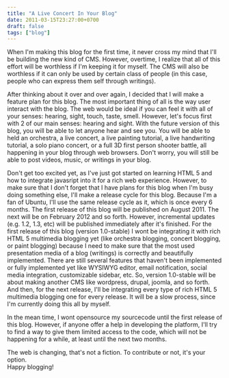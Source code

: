 ```yaml
---
title: "A Live Concert In Your Blog"
date: 2011-03-15T23:27:00+0700
draft: false
tags: ["blog"]
---
```


When I'm making this blog for the first time, it never cross my mind that I'll be building the new kind of CMS. However, overtime, I realize that all of this effort will be worthless if I'm keeping it for myself. The CMS will also be worthless if it can only be used by certain class of people (in this case, people who can express them self through writings).

After thinking about it over and over again, I decided that I will make a feature plan for this blog. The most important thing of all is the way user interact with the blog. The web would be ideal if you can feel it with all of your senses: hearing, sight, touch, taste, smell. However, let's focus first with 2 of our main senses: hearing and sight. With the future version of this blog, you will be able to let anyone hear and see you. You will be able to held an orchestra, a live concert, a live painting tutorial, a live handwriting tutorial, a solo piano concert, or a full 3D first person shooter battle, all happening in your blog through web browsers. Don't worry, you will still be able to post videos, music, or writings in your blog.

Don't get too excited yet, as I've just got started on learning HTML 5 and how to integrate javasript into it for a rich web experience. However, to make sure that I don't forget that I have plans for this blog when I'm busy doing something else, I'll make a release cycle for this blog. Because I'm a fan of Ubuntu, I'll use the same release cycle as it, which is once every 6 months. The first release of this blog will be published on August 2011. The next will be on February 2012 and so forth. However, incremental updates (e.g. 1.2, 1.3, etc) will be published immediately after it's finished. For the first release of this blog (version 1.0-stable) I wont be integrating it with rich HTML 5 multimedia blogging yet (like orchestra blogging, concert blogging, or paint blogging) because I need to make sure that the most used presentation media of a blog (writings) is correctly and beautifully implemented. There are still several features that haven't been implemented or fully implemented yet like WYSIWYG editor, email notification, social media integration, customizable sidebar, etc. So, version 1.0-stable will be about making another CMS like wordpress, drupal, joomla, and so forth. And then, for the next release, I'll be integrating every type of rich HTML 5 multimedia blogging one for every release. It will be a slow process, since I'm currently doing this all by myself.

In the mean time, I wont opensource my sourcecode until the first release of this blog. However, if anyone offer a help in developing the platform, I'll try to find a way to give them limited access to the code, which will not be happening for a while, at least until the next two months.

The web is changing, that's not a fiction. To contribute or not, it's your option.  
Happy blogging!